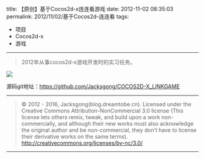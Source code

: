 title: 【原创】基于Cocos2d-x连连看游戏
date: 2012-11-02 08:35:03
permalink: 2012/11/02/基于Cocos2d-连连看
tags:
- 项目
- Cocos2d-x
- 游戏

---

> 2012年从事cocos2d-x游戏开发时的实习任务。

<!--more-->
![](/img/cocos2d-1.png)

源码git地址：https://github.com/Jacksgong/COCOS2D-X_LINKGAME

---

> © 2012 - 2016, Jacksgong(blog.dreamtobe.cn). Licensed under the Creative Commons Attribution-NonCommercial 3.0 license (This license lets others remix, tweak, and build upon a work non-commercially, and although their new works must also acknowledge the original author and be non-commercial, they don’t have to license their derivative works on the same terms). http://creativecommons.org/licenses/by-nc/3.0/

---

